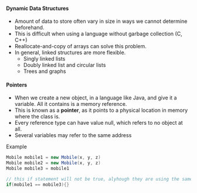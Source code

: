 #### Dynamic Data Structures

- Amount of data to store often vary in size in ways we cannot determine beforehand.
- This is difficult when using a language without garbage collection (C, C++)
- Reallocate-and-copy of arrays can solve this problem. 
- In general, linked structures are more flexible. 
	- Singly linked lists
	- Doubly linked list and circular lists
	- Trees and graphs

#### Pointers

- When we create a new object, in a language like Java, and give it a variable. All it contains is a memory reference. 
- This is known as a **pointer**, as it points to a physical location in memory where the class is. 
- Every reference type can have value null, which refers to no object at all. 
- Several variables may refer to the same address

Example

```java
Mobile mobile1 = new Mobile(x, y, z)
Mobile mobile2 = new Mobile(x, y, z)
Mobile mobile3 = mobile1

// this if statement will not be true, alyhough they are using the same class, they are pointing to different addresses in memory
if(mobile1 == mobile3){}
```

